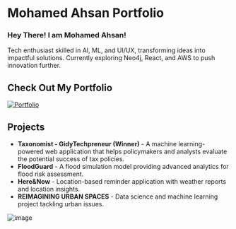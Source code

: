
# Mohamed Ahsan Portfolio 

### Hey There! I am Mohamed Ahsan!
 Tech enthusiast skilled in AI, ML, and UI/UX, transforming ideas into impactful solutions. Currently exploring Neo4j, React, and AWS to push innovation further.

## Check Out My Portfolio 
[![Portfolio](https://img.shields.io/badge/Portfolio-portfolio?style=flat&link=https%3A%2F%2Fmohamedahsan-portfolio.vercel.app%2F
)](https://mohamedahsan-portfolio.vercel.app/) 
## Projects

- **Taxonomist - GidyTechpreneur (Winner)** - A machine learning-powered web application that helps policymakers and analysts evaluate the potential success of tax policies.
- **FloodGuard** - A flood simulation model providing advanced analytics for flood risk assessment.
- **Here&Now** - Location-based reminder application with weather reports and location insights.
- **REIMAGINING URBAN SPACES** - Data science and machine learning project tackling urban issues.

![image](https://github.com/user-attachments/assets/31277aea-5312-459f-8aa6-f3fde614be64)
